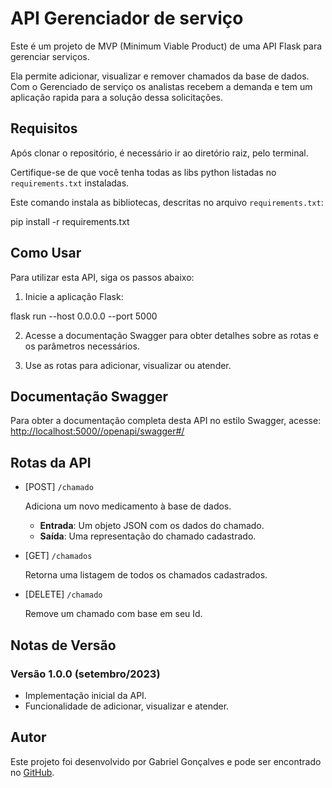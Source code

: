 # API Gerenciador de serviço

Este é um projeto de MVP (Minimum Viable Product) de uma API Flask para gerenciar serviços.

Ela permite adicionar, visualizar e remover chamados da base de dados. Com o Gerenciado de serviço os analistas recebem a demanda e tem um aplicação rapida para a solução dessa solicitações.

## Requisitos

Após clonar o repositório, é necessário ir ao diretório raiz, pelo terminal.

Certifique-se de que você tenha  todas as libs python listadas no `requirements.txt` instaladas.

Este comando instala as bibliotecas, descritas no arquivo `requirements.txt`:

pip install -r requirements.txt

## Como Usar

Para utilizar esta API, siga os passos abaixo:

1. Inicie a aplicação Flask:

  flask run --host 0.0.0.0 --port 5000

2. Acesse a documentação Swagger para obter detalhes sobre as rotas e os parâmetros necessários.

3. Use as rotas para adicionar, visualizar ou atender.

## Documentação Swagger

Para obter a documentação completa desta API no estilo Swagger, acesse: 
[http://localhost:5000//openapi/swagger#/](http://localhost:5000//openapi/swagger#/)

## Rotas da API

- [POST] `/chamado`

  Adiciona um novo medicamento à base de dados.

  - **Entrada**: Um objeto JSON com os dados do chamado.
  - **Saída**: Uma representação do chamado cadastrado.


- [GET] `/chamados`

  Retorna uma listagem de todos os chamados cadastrados.

  
- [DELETE] `/chamado`

  Remove um chamado com base em seu Id.

## Notas de Versão

### Versão 1.0.0 (setembro/2023)

- Implementação inicial da API.
- Funcionalidade de adicionar, visualizar e atender.

## Autor

Este projeto foi desenvolvido por Gabriel Gonçalves e pode ser encontrado no [GitHub](https://github.com/gabrigon0706).
